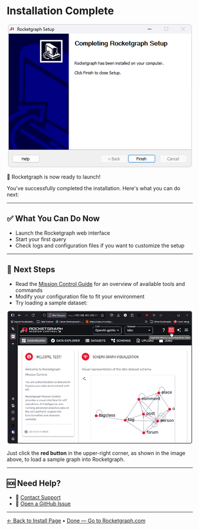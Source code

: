 # Installation Complete

<p align="center">
  <img src="images/finish.png" alt="Finish Page">
</p>

🚀 Rocketgraph is now ready to launch!

You've successfully completed the installation. Here's what you can do next:

---

## ✅ What You Can Do Now

- Launch the Rocketgraph web interface
- Start your first query
- Check logs and configuration files if you want to customize the setup

---

## 🧭 Next Steps

- Read the [Mission Control Guide](https://github.com/Rocketgraphai/rocketgraph/blob/main/README.md) for an overview of available tools and commands  
- Modify your configuration file to fit your environment  
- Try loading a sample dataset:

<p align="center">
  <img src="images/demo-data.png" alt="Load Sample Data Page" width="500">
</p>

Just click the **red button** in the upper-right corner, as shown in the image above, to load a sample graph into Rocketgraph.

---

## 🆘 Need Help?

- 🛟 [Contact Support](https://rocketgraph.com/support/)
- 🐛 [Open a GitHub Issue](https://github.com/Rocketgraphai/rocketgraph/issues)

---

[← Back to Install Page](install.md) • [Done — Go to Rocketgraph.com](https://rocketgraph.com/)
